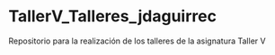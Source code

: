 # TallerV_Talleres_jdaguirrec
Repositorio para la realización de los talleres de la asignatura Taller V